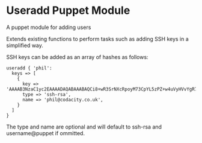 # Useradd Puppet Module #

A puppet module for adding users

Extends existing functions to perform tasks such as adding SSH keys in a simplified way.

SSH keys can be added as an array of hashes as follows:

    useradd { 'phil':
      keys => [  
        {  
          key => 'AAAAB3NzaC1yc2EAAAADAQABAAABAQCi8+wR3SrNXcRpoyM73CpYL5zPZ+w4uVyHVvYgR76d6GHEQDnWwp1Ln0B5mkKLxbC+enum0sfi5wX//tZW0E+JV34NlruJ4dsFkAY6wwpqKJTv3lUZwJvYD72mexyHMQ0VJ510KFHGVhil/XIk0MnvFPOq904DzS4pYGhUn2QSTThyk7XWc6NZFEX9PMsvtoBnPv7mGi/x9XWqGOsEKTV8s+uO/B09fy/vZkUu1ze/dHitrcZVDHVZVwT+6T3g3K/IY5Cz+acbyFHs/yoXk9RgVafNTTkvTeufTeRc8cWIfX9oHY8pinw5kTx9pNlQwtSKz+hihCnBRk/Y8NZPBQHl',  
          type => 'ssh-rsa',  
          name => 'phil@codacity.co.uk',  
        }  
      ]
    }

The type and name are optional and will default to ssh-rsa and username@puppet if ommitted.